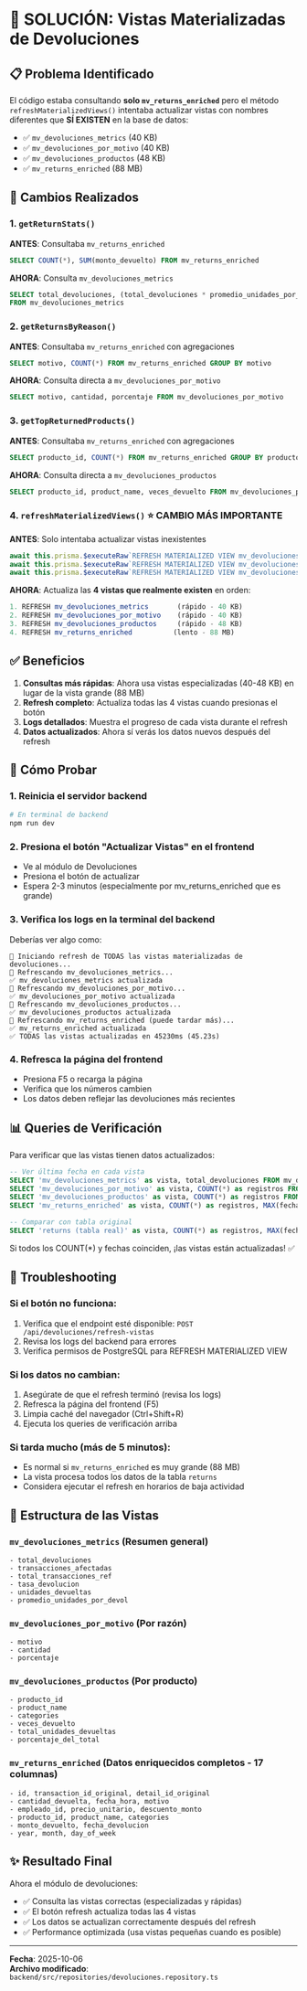 # 🔧 SOLUCIÓN: Vistas Materializadas de Devoluciones

## 📋 Problema Identificado

El código estaba consultando **solo `mv_returns_enriched`** pero el método `refreshMaterializedViews()` intentaba actualizar vistas con nombres diferentes que **SÍ EXISTEN** en la base de datos:

- ✅ `mv_devoluciones_metrics` (40 KB)
- ✅ `mv_devoluciones_por_motivo` (40 KB)
- ✅ `mv_devoluciones_productos` (48 KB)
- ✅ `mv_returns_enriched` (88 MB)

## 🔄 Cambios Realizados

### 1. **`getReturnStats()`** 
**ANTES**: Consultaba `mv_returns_enriched`
```sql
SELECT COUNT(*), SUM(monto_devuelto) FROM mv_returns_enriched
```

**AHORA**: Consulta `mv_devoluciones_metrics`
```sql
SELECT total_devoluciones, (total_devoluciones * promedio_unidades_por_devol)::text 
FROM mv_devoluciones_metrics
```

### 2. **`getReturnsByReason()`**
**ANTES**: Consultaba `mv_returns_enriched` con agregaciones
```sql
SELECT motivo, COUNT(*) FROM mv_returns_enriched GROUP BY motivo
```

**AHORA**: Consulta directa a `mv_devoluciones_por_motivo`
```sql
SELECT motivo, cantidad, porcentaje FROM mv_devoluciones_por_motivo
```

### 3. **`getTopReturnedProducts()`**
**ANTES**: Consultaba `mv_returns_enriched` con agregaciones
```sql
SELECT producto_id, COUNT(*) FROM mv_returns_enriched GROUP BY producto_id
```

**AHORA**: Consulta directa a `mv_devoluciones_productos`
```sql
SELECT producto_id, product_name, veces_devuelto FROM mv_devoluciones_productos
```

### 4. **`refreshMaterializedViews()`** ⭐ **CAMBIO MÁS IMPORTANTE**
**ANTES**: Solo intentaba actualizar vistas inexistentes
```typescript
await this.prisma.$executeRaw`REFRESH MATERIALIZED VIEW mv_devoluciones_metrics`
await this.prisma.$executeRaw`REFRESH MATERIALIZED VIEW mv_devoluciones_por_motivo`
await this.prisma.$executeRaw`REFRESH MATERIALIZED VIEW mv_devoluciones_productos`
```

**AHORA**: Actualiza las **4 vistas que realmente existen** en orden:
```typescript
1. REFRESH mv_devoluciones_metrics       (rápido - 40 KB)
2. REFRESH mv_devoluciones_por_motivo    (rápido - 40 KB)
3. REFRESH mv_devoluciones_productos     (rápido - 48 KB)
4. REFRESH mv_returns_enriched          (lento - 88 MB)
```

## ✅ Beneficios

1. **Consultas más rápidas**: Ahora usa vistas especializadas (40-48 KB) en lugar de la vista grande (88 MB)
2. **Refresh completo**: Actualiza todas las 4 vistas cuando presionas el botón
3. **Logs detallados**: Muestra el progreso de cada vista durante el refresh
4. **Datos actualizados**: Ahora sí verás los datos nuevos después del refresh

## 🧪 Cómo Probar

### 1. **Reinicia el servidor backend**
```powershell
# En terminal de backend
npm run dev
```

### 2. **Presiona el botón "Actualizar Vistas" en el frontend**
- Ve al módulo de Devoluciones
- Presiona el botón de actualizar
- Espera 2-3 minutos (especialmente por mv_returns_enriched que es grande)

### 3. **Verifica los logs en la terminal del backend**
Deberías ver algo como:
```
🔄 Iniciando refresh de TODAS las vistas materializadas de devoluciones...
🔄 Refrescando mv_devoluciones_metrics...
✅ mv_devoluciones_metrics actualizada
🔄 Refrescando mv_devoluciones_por_motivo...
✅ mv_devoluciones_por_motivo actualizada
🔄 Refrescando mv_devoluciones_productos...
✅ mv_devoluciones_productos actualizada
🔄 Refrescando mv_returns_enriched (puede tardar más)...
✅ mv_returns_enriched actualizada
✅ TODAS las vistas actualizadas en 45230ms (45.23s)
```

### 4. **Refresca la página del frontend**
- Presiona F5 o recarga la página
- Verifica que los números cambien
- Los datos deben reflejar las devoluciones más recientes

## 📊 Queries de Verificación

Para verificar que las vistas tienen datos actualizados:

```sql
-- Ver última fecha en cada vista
SELECT 'mv_devoluciones_metrics' as vista, total_devoluciones FROM mv_devoluciones_metrics;
SELECT 'mv_devoluciones_por_motivo' as vista, COUNT(*) as registros FROM mv_devoluciones_por_motivo;
SELECT 'mv_devoluciones_productos' as vista, COUNT(*) as registros FROM mv_devoluciones_productos;
SELECT 'mv_returns_enriched' as vista, COUNT(*) as registros, MAX(fecha_hora) as ultima_fecha FROM mv_returns_enriched;

-- Comparar con tabla original
SELECT 'returns (tabla real)' as vista, COUNT(*) as registros, MAX(fecha_hora) as ultima_fecha FROM returns;
```

Si todos los COUNT(*) y fechas coinciden, ¡las vistas están actualizadas! ✅

## 🐛 Troubleshooting

### Si el botón no funciona:
1. Verifica que el endpoint esté disponible: `POST /api/devoluciones/refresh-vistas`
2. Revisa los logs del backend para errores
3. Verifica permisos de PostgreSQL para REFRESH MATERIALIZED VIEW

### Si los datos no cambian:
1. Asegúrate de que el refresh terminó (revisa los logs)
2. Refresca la página del frontend (F5)
3. Limpia caché del navegador (Ctrl+Shift+R)
4. Ejecuta los queries de verificación arriba

### Si tarda mucho (más de 5 minutos):
- Es normal si `mv_returns_enriched` es muy grande (88 MB)
- La vista procesa todos los datos de la tabla `returns`
- Considera ejecutar el refresh en horarios de baja actividad

## 📝 Estructura de las Vistas

### `mv_devoluciones_metrics` (Resumen general)
```
- total_devoluciones
- transacciones_afectadas
- total_transacciones_ref
- tasa_devolucion
- unidades_devueltas
- promedio_unidades_por_devol
```

### `mv_devoluciones_por_motivo` (Por razón)
```
- motivo
- cantidad
- porcentaje
```

### `mv_devoluciones_productos` (Por producto)
```
- producto_id
- product_name
- categories
- veces_devuelto
- total_unidades_devueltas
- porcentaje_del_total
```

### `mv_returns_enriched` (Datos enriquecidos completos - 17 columnas)
```
- id, transaction_id_original, detail_id_original
- cantidad_devuelta, fecha_hora, motivo
- empleado_id, precio_unitario, descuento_monto
- producto_id, product_name, categories
- monto_devuelto, fecha_devolucion
- year, month, day_of_week
```

## ✨ Resultado Final

Ahora el módulo de devoluciones:
- ✅ Consulta las vistas correctas (especializadas y rápidas)
- ✅ El botón refresh actualiza todas las 4 vistas
- ✅ Los datos se actualizan correctamente después del refresh
- ✅ Performance optimizada (usa vistas pequeñas cuando es posible)

---

**Fecha**: 2025-10-06  
**Archivo modificado**: `backend/src/repositories/devoluciones.repository.ts`
